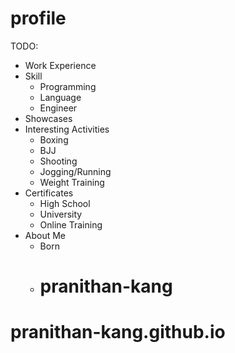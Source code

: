 # profile

TODO:
- Work Experience
- Skill
    - Programming
    - Language
    - Engineer
- Showcases
- Interesting Activities
    - Boxing
    - BJJ
    - Shooting
    - Jogging/Running
    - Weight Training
- Certificates
    - High School
    - University
    - Online Training
- About Me
    - Born
    - # pranithan-kang
# pranithan-kang.github.io
